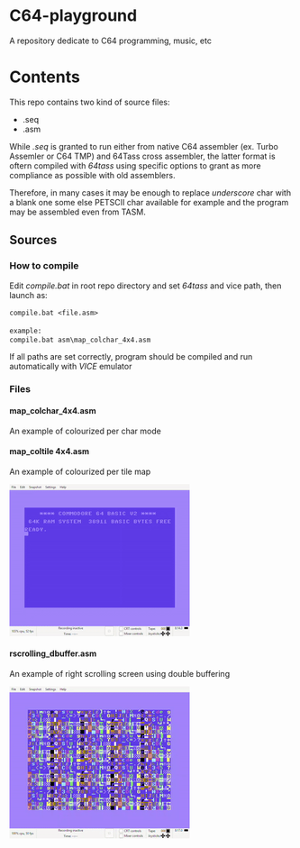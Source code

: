 # C64-playground
A repository dedicate to C64 programming, music, etc

# Contents
This repo contains two kind of source files:
* .seq
* .asm

While <i>.seq</i> is granted to run either from native C64 assembler (ex. Turbo Assemler or C64 TMP) and 64Tass cross assembler, the latter format is oftern compiled with <i>64tass</i> using specific options to grant as more compliance as possible with old assemblers.

Therefore, in many cases it may be enough to replace <i>underscore</i> char with a blank one some else PETSCII char available for example and the program may be assembled even from TASM.

## Sources

### How to compile

Edit *compile.bat* in root repo directory and set *64tass* and vice path, then launch as:

```
compile.bat <file.asm>

example:
compile.bat asm\map_colchar_4x4.asm

```

If all paths are set correctly, program should be compiled and run automatically with *VICE* emulator

### Files

#### map_colchar_4x4.asm

An example of colourized per char mode

#### map_coltile 4x4.asm

An example of colourized per tile map

![screenshot](https://github.com/fstarred/c64-playground/blob/master/docs/gifs/metalwarrior.gif?raw=true) 

#### rscrolling_dbuffer.asm

An example of right scrolling screen using double buffering

![screenshot](https://github.com/fstarred/c64-playground/blob/master/docs/gifs/auto_scroll.gif?raw=true)
